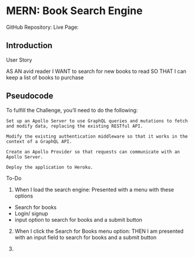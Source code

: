 # MERN: Book Search Engine

GitHub Repository: 
Live Page:

## Introduction 

User Story

AS AN avid reader
I WANT to search for new books to read
SO THAT I can keep a list of books to purchase


## Pseudocode 

To fulfill the Challenge, you’ll need to do the following:

    Set up an Apollo Server to use GraphQL queries and mutations to fetch and modify data, replacing the existing RESTful API.

    Modify the existing authentication middleware so that it works in the context of a GraphQL API.

    Create an Apollo Provider so that requests can communicate with an Apollo Server.

    Deploy the application to Heroku.


To-Do 

1) When I load the search engine: 
Presented with a menu with these options
- Search for books 
- Login/ signup 
- input option to search for books and a submit button 

2) When I click the Search for Books menu option: 
THEN I am presented with an input field to search for books and a submit button

3) 